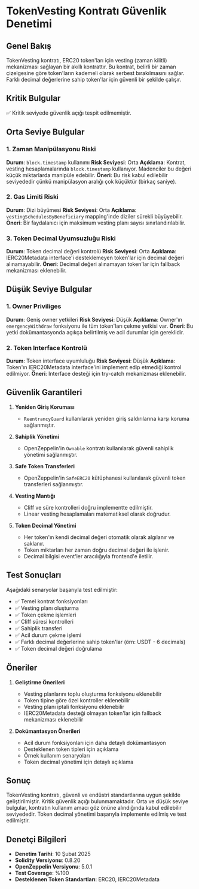 # TokenVesting Kontratı Güvenlik Denetimi

## Genel Bakış
TokenVesting kontratı, ERC20 token'ları için vesting (zaman kilitli) mekanizması sağlayan bir akıllı kontrattır. Bu kontrat, belirli bir zaman çizelgesine göre token'ların kademeli olarak serbest bırakılmasını sağlar. Farklı decimal değerlerine sahip token'lar için güvenli bir şekilde çalışır.

## Kritik Bulgular
✅ Kritik seviyede güvenlik açığı tespit edilmemiştir.

## Orta Seviye Bulgular

### 1. Zaman Manipülasyonu Riski
**Durum**: `block.timestamp` kullanımı
**Risk Seviyesi**: Orta
**Açıklama**: Kontrat, vesting hesaplamalarında `block.timestamp` kullanıyor. Madenciler bu değeri küçük miktarlarda manipüle edebilir.
**Öneri**: Bu risk kabul edilebilir seviyededir çünkü manipülasyon aralığı çok küçüktür (birkaç saniye).

### 2. Gas Limiti Riski
**Durum**: Dizi büyümesi
**Risk Seviyesi**: Orta
**Açıklama**: `vestingSchedulesByBeneficiary` mapping'inde diziler sürekli büyüyebilir.
**Öneri**: Bir faydalanıcı için maksimum vesting planı sayısı sınırlandırılabilir.

### 3. Token Decimal Uyumsuzluğu Riski
**Durum**: Token decimal değeri kontrolü
**Risk Seviyesi**: Orta
**Açıklama**: IERC20Metadata interface'i desteklemeyen token'lar için decimal değeri alınamayabilir.
**Öneri**: Decimal değeri alınamayan token'lar için fallback mekanizması eklenebilir.

## Düşük Seviye Bulgular

### 1. Owner Priviliges
**Durum**: Geniş owner yetkileri
**Risk Seviyesi**: Düşük
**Açıklama**: Owner'ın `emergencyWithdraw` fonksiyonu ile tüm token'ları çekme yetkisi var.
**Öneri**: Bu yetki dokümantasyonda açıkça belirtilmiş ve acil durumlar için gereklidir.

### 2. Token Interface Kontrolü
**Durum**: Token interface uyumluluğu
**Risk Seviyesi**: Düşük
**Açıklama**: Token'ın IERC20Metadata interface'ini implement edip etmediği kontrol edilmiyor.
**Öneri**: Interface desteği için try-catch mekanizması eklenebilir.

## Güvenlik Garantileri

1. **Yeniden Giriş Koruması**
   - `ReentrancyGuard` kullanılarak yeniden giriş saldırılarına karşı koruma sağlanmıştır.

2. **Sahiplik Yönetimi**
   - OpenZeppelin'in `Ownable` kontratı kullanılarak güvenli sahiplik yönetimi sağlanmıştır.

3. **Safe Token Transferleri**
   - OpenZeppelin'in `SafeERC20` kütüphanesi kullanılarak güvenli token transferleri sağlanmıştır.

4. **Vesting Mantığı**
   - Cliff ve süre kontrolleri doğru implementte edilmiştir.
   - Linear vesting hesaplamaları matematiksel olarak doğrudur.

5. **Token Decimal Yönetimi**
   - Her token'ın kendi decimal değeri otomatik olarak algılanır ve saklanır.
   - Token miktarları her zaman doğru decimal değeri ile işlenir.
   - Decimal bilgisi event'ler aracılığıyla frontend'e iletilir.

## Test Sonuçları

Aşağıdaki senaryolar başarıyla test edilmiştir:
- ✅ Temel kontrat fonksiyonları
- ✅ Vesting planı oluşturma
- ✅ Token çekme işlemleri
- ✅ Cliff süresi kontrolleri
- ✅ Sahiplik transferi
- ✅ Acil durum çekme işlemi
- ✅ Farklı decimal değerlerine sahip token'lar (örn: USDT - 6 decimals)
- ✅ Token decimal değeri doğrulama

## Öneriler

1. **Geliştirme Önerileri**
   - Vesting planlarını toplu oluşturma fonksiyonu eklenebilir
   - Token tipine göre özel kontroller eklenebilir
   - Vesting planı iptali fonksiyonu eklenebilir
   - IERC20Metadata desteği olmayan token'lar için fallback mekanizması eklenebilir

2. **Dokümantasyon Önerileri**
   - Acil durum fonksiyonları için daha detaylı dokümantasyon
   - Desteklenen token tipleri için açıklama
   - Örnek kullanım senaryoları
   - Token decimal yönetimi için detaylı açıklama

## Sonuç

TokenVesting kontratı, güvenli ve endüstri standartlarına uygun şekilde geliştirilmiştir. Kritik güvenlik açığı bulunmamaktadır. Orta ve düşük seviye bulgular, kontratın kullanım amacı göz önüne alındığında kabul edilebilir seviyededir. Token decimal yönetimi başarıyla implemente edilmiş ve test edilmiştir.

## Denetçi Bilgileri

- **Denetim Tarihi**: 10 Şubat 2025
- **Solidity Versiyonu**: 0.8.20
- **OpenZeppelin Versiyonu**: 5.0.1
- **Test Coverage**: %100
- **Desteklenen Token Standartları**: ERC20, IERC20Metadata 